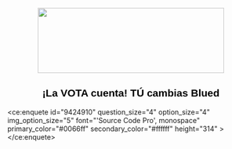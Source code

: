<p style="text-align:center"><img alt="" height="133" src="https://brbluedfaq.files.wordpress.com/2020/07/2-5.png" width="380" /></p>

<h2 style="text-align:center"><span style="color:#000000"><span style="font-family:verdana,geneva,sans-serif"><strong>
¡La VOTA cuenta! TÚ cambias Blued</strong></span></span></h2>


<ce:enquete id="9424910" question_size="4" option_size="4" img_option_size="5" font="'Source Code Pro', monospace" primary_color="#0066ff" secondary_color="#ffffff" height="314" ></ce:enquete>
<script async type="text/javascript" src="https://www.criarenquete.com.br/user.js"></script>

